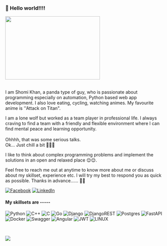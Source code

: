 ### 💫 Hello world!!!!
<img src="https://github.com/nahK994/nahK994/assets/35453959/d7e46dca-b22e-45d1-a91f-df439dca5d67" height="200" width="300"/> <br/><br/>


I am Shomi Khan, a panda type of guy, who is passionate about programming especially on automation, Python based web app development.
I also love eating, cycling, watching animes. My favourite anime is ''Attack on Titan".

I am a lone wolf but worked as a team player in professional life. I always craving to find a team with a friendly and flexible environment where I can find mental peace and learning opportunity.<br/><br/>
Ohhhh, that was some serious talks.<br/>
Ok... Just chill a bit 🤘🤘🤘

I like to think about complex programming problems and implement the solutions in an open and relaxed place 😌😌.

Feel free to reach me out at anytime to know more about me or discuss about my skillset, experience etc.
I will try my best to respond you as quick as possible.
Thanks in advance...... 🙂🙂

[![Facebook](https://img.shields.io/badge/Facebook-%231877F2.svg?logo=Facebook&logoColor=white)](https://facebook.com/shomi.khan1) [![LinkedIn](https://img.shields.io/badge/LinkedIn-%230077B5.svg?logo=linkedin&logoColor=white)](https://linkedin.com/in/shomi-khan-64b418118)

#### My skillsets are -----

![Python](https://img.shields.io/badge/python-3670A0?logo=python&logoColor=ffdd54&style=for-the-badge) ![C++](https://img.shields.io/badge/c++-%2300599C.svg?logo=c%2B%2B&logoColor=white&style=for-the-badge) ![C](https://img.shields.io/badge/c-%2300599C.svg?logo=c&logoColor=white&style=for-the-badge) ![Go](https://img.shields.io/badge/go-%2300ADD8.svg?logo=go&logoColor=white&style=for-the-badge) ![Django](https://img.shields.io/badge/django-%23092E20.svg?logo=django&logoColor=white&style=for-the-badge) ![DjangoREST](https://img.shields.io/badge/DJANGO-REST-ff1709?logo=django&logoColor=white&color=ff1709&labelColor=gray&style=for-the-badge) ![Postgres](https://img.shields.io/badge/postgres-%23316192.svg?logo=postgresql&logoColor=white&style=for-the-badge) ![FastAPI](https://img.shields.io/badge/FastAPI-005571?logo=fastapi&style=for-the-badge) ![Docker](https://img.shields.io/badge/docker-%230db7ed.svg?logo=docker&logoColor=white&style=for-the-badge) ![Swagger](https://img.shields.io/badge/-Swagger-%23Clojure?logo=swagger&logoColor=white&style=for-the-badge) ![Angular](https://img.shields.io/badge/angular-%23DD0031.svg?logo=angular&logoColor=white&style=for-the-badge) ![JWT](https://img.shields.io/badge/JWT-black?logo=JSON%20web%20tokens&style=for-the-badge) ![LINUX](https://img.shields.io/badge/Linux-FCC624?logo=linux&logoColor=black&style=for-the-badge)

<br/>

![](https://github-readme-streak-stats.herokuapp.com/?user=nahK994&theme=city_light&hide_border=false)

<!-- Proudly created with GPRM ( https://gprm.itsvg.in ) -->

<!-- ![Top Langs](https://github-readme-stats.vercel.app/api/top-langs/?username=nahK994&exclude_repo=V,handGestureStaffs,colorHand,ABCD&layout=compact) -->
